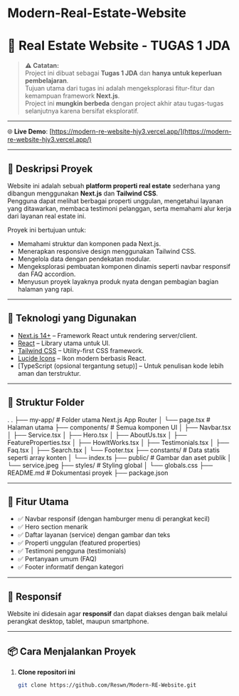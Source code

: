 # Modern-Real-Estate-Website

# 🏡 Real Estate Website - TUGAS 1 JDA

> **⚠️ Catatan:**  
> Project ini dibuat sebagai **Tugas 1 JDA** dan **hanya untuk keperluan pembelajaran**.  
> Tujuan utama dari tugas ini adalah mengeksplorasi fitur-fitur dan kemampuan framework **Next.js**.  
> Project ini **mungkin berbeda** dengan project akhir atau tugas-tugas selanjutnya karena bersifat eksploratif.

---

🌐 **Live Demo**: [https://modern-re-website-hjy3.vercel.app/](https://modern-re-website-hjy3.vercel.app/)

---

## 📌 Deskripsi Proyek

Website ini adalah sebuah **platform properti real estate** sederhana yang dibangun menggunakan **Next.js** dan **Tailwind CSS**.  
Pengguna dapat melihat berbagai properti unggulan, mengetahui layanan yang ditawarkan, membaca testimoni pelanggan, serta memahami alur kerja dari layanan real estate ini.

Proyek ini bertujuan untuk:

- Memahami struktur dan komponen pada Next.js.
- Menerapkan responsive design menggunakan Tailwind CSS.
- Mengelola data dengan pendekatan modular.
- Mengeksplorasi pembuatan komponen dinamis seperti navbar responsif dan FAQ accordion.
- Menyusun proyek layaknya produk nyata dengan pembagian bagian halaman yang rapi.

---

## 🚀 Teknologi yang Digunakan

- [Next.js 14+](https://nextjs.org/) – Framework React untuk rendering server/client.
- [React](https://reactjs.org/) – Library utama untuk UI.
- [Tailwind CSS](https://tailwindcss.com/) – Utility-first CSS framework.
- [Lucide Icons](https://lucide.dev/) – Ikon modern berbasis React.
- [TypeScript (opsional tergantung setup)] – Untuk penulisan kode lebih aman dan terstruktur.

---

## 📂 Struktur Folder
.
.
├── my-app/ # Folder utama Next.js App Router
│ └── page.tsx # Halaman utama
├── components/ # Semua komponen UI
│ ├── Navbar.tsx
│ ├── Service.tsx
│ ├── Hero.tsx
│ ├── AboutUs.tsx
│ ├── FeatureProperties.tsx
│ ├── HowItWorks.tsx
│ ├── Testimonials.tsx
│ ├── Faq.tsx
│ ├── Search.tsx
│ └── Footer.tsx
├── constants/ # Data statis seperti array konten
│ └── index.ts
├── public/ # Gambar dan aset publik
│ └── service.jpeg
├── styles/ # Styling global
│ └── globals.css
├── README.md # Dokumentasi proyek
├── package.json



---

## 🧠 Fitur Utama

- ✅ Navbar responsif (dengan hamburger menu di perangkat kecil)
- ✅ Hero section menarik
- ✅ Daftar layanan (service) dengan gambar dan teks
- ✅ Properti unggulan (featured properties)
- ✅ Testimoni pengguna (testimonials)
- ✅ Pertanyaan umum (FAQ)
- ✅ Footer informatif dengan kategori

---

## 📱 Responsif

Website ini didesain agar **responsif** dan dapat diakses dengan baik melalui perangkat desktop, tablet, maupun smartphone.

---

## 📦 Cara Menjalankan Proyek

1. **Clone repositori ini**
   ```bash
   git clone https://github.com/Reswn/Modern-RE-Website.git


